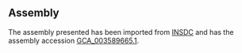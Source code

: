 
Assembly
--------

The assembly presented has been imported from 
[INSDC](http://www.insdc.org) and has the assembly accession
[GCA\_003589665.1](http://www.ebi.ac.uk/ena/data/view/GCA_003589665.1).

